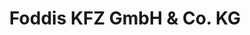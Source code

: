---
title: "Foddis KFZ GmbH & Co. KG"
url: /neu-ulm/foddis-kfz-gmbh-und-co-kg/
shop: Autowerkstatt
---